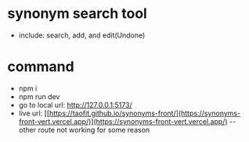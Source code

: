 # synonym search tool

- include: search, add, and edit(Undone)

# command
- npm i
- npm run dev
- go to local url: http://127.0.0.1:5173/
- live url: [[https://taofit.github.io/synonyms-front/](https://synonyms-front-vert.vercel.app/)](https://synonyms-front-vert.vercel.app/) -- other route not working for some reason
